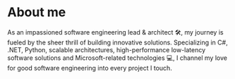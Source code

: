 # About me
As an impassioned software engineering lead & architect 🛠️, my journey is fueled by the sheer thrill of building innovative solutions. Specializing in C#, .NET, Python, scalable architectures, high-performance low-latency software solutions and Microsoft-related technologies 💻, I channel my love for good software engineering into every project I touch.
